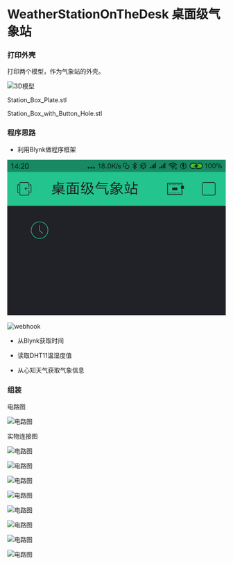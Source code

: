 # WeatherStationOnTheDesk 桌面级气象站


### 打印外壳

打印两个模型，作为气象站的外壳。

![3D模型](https://github.com/hznupeter/WeatherStationOnTheDesk/raw/master/images/3d.jpg "3D模型")

Station_Box_Plate.stl

Station_Box_with_Button_Hole.stl

### 程序思路

* 利用Blynk做程序框架

![添加RTC组件](images/add_rtc.png "添加RTC组件")

![webhook](https://github.com/hznupeter/WeatherStationOnTheDesk/raw/master/images/webhook.png "webhook")

* 从Blynk获取时间

* 读取DHT11温湿度值

* 从心知天气获取气象信息

### 组装

电路图

![电路图](https://github.com/hznupeter/WeatherStationOnTheDesk/raw/master/images/line.png "电路图")

实物连接图

![电路图](https://github.com/hznupeter/WeatherStationOnTheDesk/raw/master/images/7.jpg "电路图")

![电路图](https://github.com/hznupeter/WeatherStationOnTheDesk/raw/master/images/8.jpg "电路图")

![电路图](https://github.com/hznupeter/WeatherStationOnTheDesk/raw/master/images/9.jpg "电路图")

![电路图](https://github.com/hznupeter/WeatherStationOnTheDesk/raw/master/images/10.jpg "电路图")

![电路图](https://github.com/hznupeter/WeatherStationOnTheDesk/raw/master/images/11.jpg "电路图")

![电路图](https://github.com/hznupeter/WeatherStationOnTheDesk/raw/master/images/12.jpg "电路图")

![电路图](https://github.com/hznupeter/WeatherStationOnTheDesk/raw/master/images/13.jpg "电路图")

![电路图](https://github.com/hznupeter/WeatherStationOnTheDesk/raw/master/images/14.jpg "电路图")